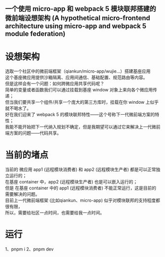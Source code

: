 ## 一个使用 micro-app 和 webpack 5 模块联邦搭建的微前端设想架构 (A hypothetical micro-frontend architecture using micro-app and webpack 5 module federation)  

# 设想架构  

选取一个社区中的微前端框架（qiankun/micro-app/wujie...）搭建基座应用  
这个基座微应用提供沙箱隔离、应用间通信、基础配置、规范路由等内容。  
但是这样会有一个问题：如何跨微应用共享代码呢？  
简单的变量或者函数我们可以通过挂载到基座 window 对象上来向各个微应用传递；  
但当我们要共享一个组件/共享一个庞大的第三方库时，挂载在你 window 上似乎就不喝水了。  
好在我们迎来了 webpack 5 的模块联邦特性——这个号称下一代微前端方案的特性；  
我能不能开始把下一代纳入规划不确定，但是我期望可以通过它来解决上一代微前端方案的问题——代码共享。  

# 当前的堵点  

当前的 微应用 app1 (远程模块消费者) 和 app2 (远程模块生产者) 都是可以正常独立运行的；  
在基座 container 中，app2 (远程模块生产者) 也是可以嵌入运行的；  
但是 在基座 container 中的 app1 (远程模块消费者) 不能正常运行，这是目前的需要解决的问题。  
目前上一代微前端框架 (比如qiankun、micro-app) 似乎对模块联邦的支持程度都很有限，  
所以，需要给社区一点时间，也需要给我一点时间。

# 运行  

1、pnpm i
2、pnpm dev
